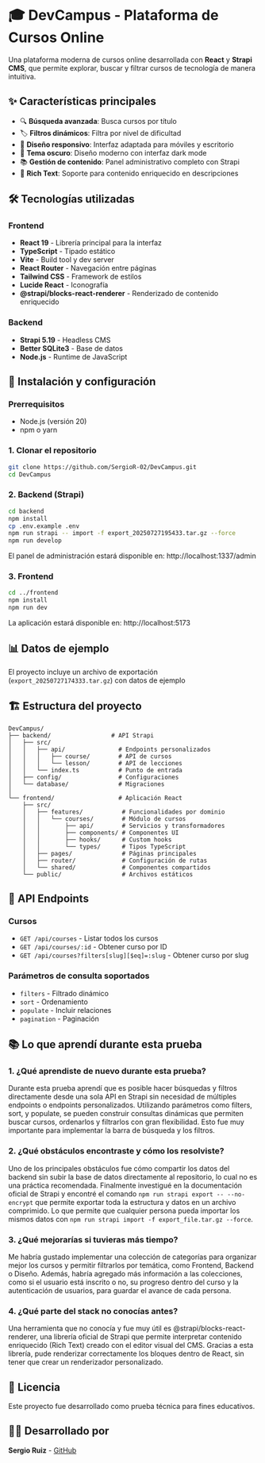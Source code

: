 # 🎓 DevCampus - Plataforma de Cursos Online

Una plataforma moderna de cursos online desarrollada con **React** y **Strapi CMS**, que permite explorar, buscar y filtrar cursos de tecnología de manera intuitiva.

## ✨ Características principales

- 🔍 **Búsqueda avanzada**: Busca cursos por título
- 🏷️ **Filtros dinámicos**: Filtra por nivel de dificultad 
- 📱 **Diseño responsivo**: Interfaz adaptada para móviles y escritorio
- 🌙 **Tema oscuro**: Diseño moderno con interfaz dark mode
- 📚 **Gestión de contenido**: Panel administrativo completo con Strapi
- 🎨 **Rich Text**: Soporte para contenido enriquecido en descripciones

## 🛠️ Tecnologías utilizadas

### Frontend
- **React 19** - Librería principal para la interfaz
- **TypeScript** - Tipado estático
- **Vite** - Build tool y dev server
- **React Router** - Navegación entre páginas
- **Tailwind CSS** - Framework de estilos
- **Lucide React** - Iconografía
- **@strapi/blocks-react-renderer** - Renderizado de contenido enriquecido

### Backend
- **Strapi 5.19** - Headless CMS
- **Better SQLite3** - Base de datos
- **Node.js** - Runtime de JavaScript

## 🚀 Instalación y configuración

### Prerrequisitos
- Node.js (versión 20)
- npm o yarn

### 1. Clonar el repositorio
```bash
git clone https://github.com/SergioR-02/DevCampus.git
cd DevCampus
```

### 2. Backend (Strapi)
```bash
cd backend
npm install
cp .env.example .env
npm run strapi -- import -f export_20250727195433.tar.gz --force
npm run develop
```

El panel de administración estará disponible en: http://localhost:1337/admin

### 3. Frontend
```bash
cd ../frontend
npm install
npm run dev
```

La aplicación estará disponible en: http://localhost:5173

## 📊 Datos de ejemplo

El proyecto incluye un archivo de exportación (`export_20250727174333.tar.gz`) con datos de ejemplo 

## 🏗️ Estructura del proyecto

```
DevCampus/
├── backend/                 # API Strapi
│   ├── src/
│   │   ├── api/               # Endpoints personalizados
│   │   │   ├── course/        # API de cursos
│   │   │   └── lesson/        # API de lecciones
│   │   └── index.ts           # Punto de entrada
│   ├── config/                # Configuraciones
│   └── database/              # Migraciones
│
└── frontend/                  # Aplicación React
    ├── src/
    │   ├── features/           # Funcionalidades por dominio
    │   │   └── courses/        # Módulo de cursos
    │   │       ├── api/        # Servicios y transformadores
    │   │       ├── components/ # Componentes UI
    │   │       ├── hooks/      # Custom hooks
    │   │       └── types/      # Tipos TypeScript
    │   ├── pages/              # Páginas principales
    │   ├── router/             # Configuración de rutas
    │   └── shared/             # Componentes compartidos
    └── public/                 # Archivos estáticos
```

## 📡 API Endpoints

### Cursos
- `GET /api/courses` - Listar todos los cursos
- `GET /api/courses/:id` - Obtener curso por ID
- `GET /api/courses?filters[slug][$eq]=:slug` - Obtener curso por slug

### Parámetros de consulta soportados
- `filters` - Filtrado dinámico
- `sort` - Ordenamiento
- `populate` - Incluir relaciones
- `pagination` - Paginación



## 📚 Lo que aprendí durante esta prueba

### 1. ¿Qué aprendiste de nuevo durante esta prueba?

Durante esta prueba aprendí que es posible hacer búsquedas y filtros directamente desde una sola API en Strapi sin necesidad de múltiples endpoints o endpoints personalizados. Utilizando parámetros como filters, sort, y populate, se pueden construir consultas dinámicas que permiten buscar cursos, ordenarlos y filtrarlos con gran flexibilidad. Esto fue muy importante para implementar la barra de búsqueda y los filtros.

### 2. ¿Qué obstáculos encontraste y cómo los resolviste?

Uno de los principales obstáculos fue cómo compartir los datos del backend sin subir la base de datos directamente al repositorio, lo cual no es una práctica recomendada. Finalmente  investigué en la documentación oficial de Strapi y encontré el comando `npm run strapi export -- --no-encrypt` que permite exportar toda la estructura y datos en un archivo comprimido. Lo que permite que cualquier persona pueda importar los mismos datos con `npm run strapi import -f export_file.tar.gz --force`.

### 3. ¿Qué mejorarías si tuvieras más tiempo?

Me habría gustado implementar una colección de categorías para organizar mejor los cursos y permitir filtrarlos por temática, como Frontend, Backend o Diseño. Además, habría agregado más información a las colecciones, como si el usuario está inscrito o no, su progreso dentro del curso y la autenticación de usuarios, para guardar el avance de cada persona.


### 4. ¿Qué parte del stack no conocías antes?

Una herramienta que no conocía y fue muy útil es @strapi/blocks-react-renderer, una librería oficial de Strapi que permite interpretar contenido enriquecido (Rich Text) creado con el editor visual del CMS. Gracias a esta librería, pude renderizar correctamente los bloques dentro de React, sin tener que crear un renderizador personalizado. 

## 📄 Licencia

Este proyecto fue desarrollado como prueba técnica para fines educativos.

## 👨‍💻 Desarrollado por

**Sergio Ruiz** - [GitHub](https://github.com/SergioR-02)
